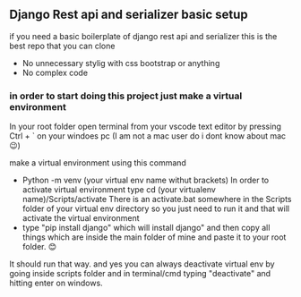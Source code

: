 ## Django Rest api and serializer basic setup

if you need a basic boilerplate of django rest api and serializer this is the best repo that you can clone

- No unnecessary stylig with css bootstrap or anything
- No complex code

### in order to start doing this project just make a virtual environment

In your root folder open terminal from your vscode text editor by pressing Ctrl + ` on your windoes pc (I am not a mac user do i dont know about mac 😉)

make a virtual environment using this command

- Python -m venv (your virtual env name withut brackets)
  In order to activate virtual environment type cd (your virtualenv name)/Scripts/activate
  There is an activate.bat somewhere in the Scripts folder of your virtual env directory so you just need to run it and that will activate the virtual environment
- type "pip install django" which will install django"
  and then copy all things which are inside the main folder of mine and paste it to your root folder. 😊

It should run that way. and yes you can always deactivate virtual env by going inside scripts folder and in terminal/cmd typing "deactivate" and hitting enter on windows.
